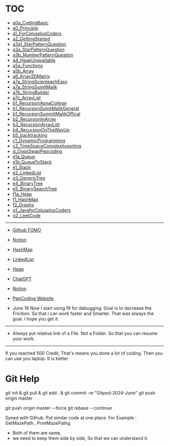 # TOC
- [a0a_CodingBasic](src/a0a_CodingBasic)
- [a0_Principle](src/a0_Principle)
- [a1_ForCplusplusCoders](src/a1_ForCplusplusCoders)
- [a2_GettingStarted](src/a2_GettingStarted)
- [a3a1_StarPatternQuestion](src/a3a1_StarPatternQuestion)
- [a3a_StarPatternQuestion](src/a3a_StarPatternQuestion)
- [a3b_NumberPatternQuestion](src/a3b_NumberPatternQuestion)
- [a4_HeapUnavailable](src/a4_HeapUnavailable)
- [a5a_Functions](src/a5a_Functions)
- [a5b_Array](src/a5b_Array)
- [a6_Array2DMatrix](src/a6_Array2DMatrix)
- [a7a_StringScienteachEasy](src/a7a_StringScienteachEasy)
- [a7a_StringSumitMalik](src/a7a_StringSumitMalik)
- [a7b_StringBuilder](src/a7b_StringBuilder)
- [a7c_ArrayList](src/a7c_ArrayList)
- [b1_RecursionApnaCollege](src/b1_RecursionApnaCollege)
- [b1_RecursionSumitMalikGeneral](src/b1_RecursionSumitMalikGeneral)
- [b1_RecursionSummitMalikOffical](src/b1_RecursionSummitMalikOffical)
- [b2_RecursionInArray](src/b2_RecursionInArray)
- [b3_RecursionArrayList](src/b3_RecursionArrayList)
- [b4_RecursionOnTheWayUp](src/b4_RecursionOnTheWayUp)
- [b5_backtracking](src/b5_backtracking)
- [c1_DynamicProgramming](src/c1_DynamicProgramming)
- [c2_TimeSpaceComplexitysorting](src/c2_TimeSpaceComplexitysorting)
- [d_OopsSwapPepcoding](src/d_OopsSwapPepcoding)
- [e1a_Queue](src/e1a_Queue)
- [e1b_QueueToStack](src/e1b_QueueToStack)
- [e1_Stack](src/e1_Stack)
- [e2_LinkedList](src/e2_LinkedList)
- [e3_GenericTree](src/e3_GenericTree)
- [e4_BinaryTree](src/e4_BinaryTree)
- [e5_BinarySearchTree](src/e5_BinarySearchTree)
- [f1a_Heap](src/f1a_Heap)
- [f1_HashMap](src/f1_HashMap)
- [f2_Graphs](src/f2_Graphs)
- [g1_JavaforCplusplusCoders](src/g1_JavaforCplusplusCoders)
- [g2_LeetCode](src/g2_LeetCode)
 

---







- [Github FOMO](https://github.com/nishantunderstand/SumitMalikPepCodingL1/commits/master/)
- [Notion](https://www.notion.so/nishant1/ddebaa3bfa8c48068fb88cdd61954281?v=46b4a6dff66d4179a130808549734069&pm=c)

- [HashMap](src/f1_HashMap/_HashMap.java)
- [LinkedList](src/e2_LinkedList/_LinkedListBasic.java)
- [Heap](src/f1a_Heap/_Heap.java)

- [ChatGPT](https://chatgpt.com/)
- [Notion](https://www.notion.so/nishant1/ddebaa3bfa8c48068fb88cdd61954281?v=7f987994bb9f4482bc810694b15c11c9)
- [PepCoding Website](https://web.archive.org/web/20231211092439/https://www.pepcoding.com/resources/online-java-foundation/)


- June 16
Now i start using f9 for debugging. Goal is to decrease the Fricition.
So that i can work faster and Smarter.
That was always the goal.
I hope you get it.


---
- Always put relative link of a File. 
Not a Folder. 
So that you can resume your work.





-----------------------

If you reached 500 Credit, That's means you done a lot of coding.
Then you can use you laptop. It is better



# Git Help
git init & git pull & git add . & git commit -m "Gitpod-2024-June" 
git push origin master 

git push origin master --force
git rebase --continue






Syned with Github.
	Put similar code at one place.
For Example :
GetMazePath , PrintMazePathg
- Both of them are same,
- we need to keep them side by side, So that we can understand it.